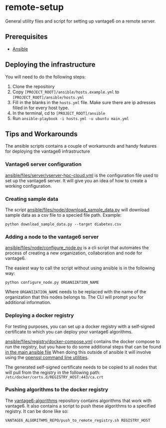# remote-setup
General utility files and script for setting up vantage6 on a remote server.

## Prerequisites
- [Ansible](https://docs.ansible.com/ansible/latest/installation_guide/intro_installation.html)

## Deploying the infrastructure
You will need to do the following steps:
1. Clone the repository
1. Copy `[PROJECT_ROOT]/ansible/hosts.example.yml` to `[PROJECT_ROOT]/ansible/hosts.yml`
1. Fill in the blanks in the `hosts.yml` file. Make sure there are ip adresses filled in for every host type.
1. In the terminal, cd to `[PROJECT_ROOT]/ansible`
1. Run `ansible-playbook -i hosts.yml -u ubuntu main.yml`

## Tips and Workarounds
The ansible scripts contains a couple of workarounds and handy features for deploying the vantage6 infrastructure

### Vantage6 server configuration
[ansible/files/server/vserver-hpc-cloud.yml](ansible/files/server/vserver-hpc-cloud.yml) is the configuration file used to set up the vantage6 server. It will give you an idea of how to create a working configuration.


### Creating sample data
The script [ansible/files/node/download_sample_data.py](ansible/files/node/download_sample_data.py) will download sample data as a csv file to a specied file path.
Example:
```shell
python download_sample_data.py --target diabetes.csv
```

### Adding a node to the vantage6 server
[ansible/files/node/configure_node.py](ansible/files/node/configure_node.py) is a cli script that automates the process of creating a new organization, collaboration and node for vantage6.


The easiest way to call the script without using ansible is in the following way:
```shell
python configure_node.py ORGANIZATION_NAME
```
Where `ORGANIZATION_NAME` needs to be replaced with the name of the organization that this nodes belongs to. The CLI will prompt you for additional information.

### Deploying a docker registry
For testing purposes, you can set up a docker registry with a self-signed certificate to which you can deploy your vantage6 algorithms.

[ansible/files/registry/docker-compose.yml](ansible/files/registry/docker-compose.yml) contains the docker compose to run the registry, but you have to do some additional steps that can be found [in the main ansible file](https://github.com/CARRIER-project/remote-setup/blob/f8ccccc1b2dd6669836a5ad0c6b10a2bffeec636/ansible/main.yml#L195)
When doing this outside of ansible it will involve using the [openssl command line utilities](https://wiki.openssl.org/index.php/Command_Line_Utilities).

The generated self-signed certificate needs to be copied to all nodes that will pull from the registry in the following path:
`/etc/docker/certs.d/REGISTRY_HOST:443/ca.crt`

### Pushing algorithms to the docker registry
The [vantage6-algorithms](https://github.com/CARRIER-project/vantage6-algorithms) repository contains algorithms that work with vantage6.
It also contains a script to push these algorithms to a specified registry. It can be done like so:
```shell
VANTAGE6_ALGORITHMS_REPO/push_to_remote_registry.sh REGISTRY_HOST
```
